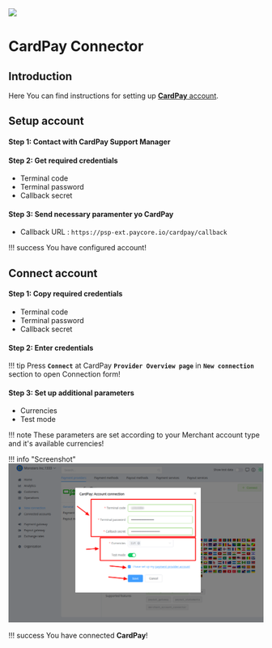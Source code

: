 <img src="https://static.openfintech.io/payment_providers/cardpay/logo.svg?w=400" width="400px">

# CardPay Connector

## Introduction

Here You can find  instructions for setting up <a href="https://cardpay.com/ma/" target="_blank" rel="noopener">**CardPay**  account</a>.

## Setup account

#### Step 1: Contact with CardPay Support Manager


#### Step 2: Get required credentials

-  Terminal code
-  Terminal password
-  Callback secret


#### Step 3: Send necessary paramenter yo CardPay

-  Callback URL : ```https://psp-ext.paycore.io/cardpay/callback```

!!! success
    You have configured account!




## Connect account

#### Step 1: Copy required credentials

-  Terminal code
-  Terminal password
-  Callback secret

#### Step 2: Enter credentials

!!! tip
    Press **`Connect`** at CardPay **`Provider Overview page`** in **`New connection`** section to open Connection form!

#### Step 3: Set up additional parameters 

-  Currencies
-  Test mode

!!! note
    These parameters are set according to your Merchant account type and it's available currencies!



!!! info "Screenshot"
    [![Connect](images/cardpay_connect.png)](images/cardpay_connect.png)


!!! success
    You have connected **CardPay**!